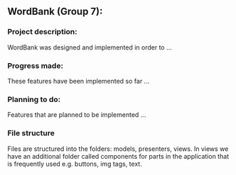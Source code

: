 ## WordBank (Group 7):

### Project description:

WordBank was designed and implemented in order to ...

### Progress made:

These features have been implemented so far ...

### Planning to do:

Features that are planned to be implemented ...

### File structure

Files are structured into the folders: models, presenters, views. In views we have an additional
folder called components for parts in the application that is frequently used e.g. buttons, img
tags, text.
